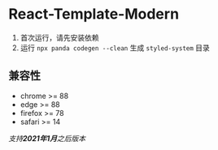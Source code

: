 # React-Template-Modern

1. 首次运行，请先安装依赖
2. 运行 `npx panda codegen --clean` 生成 `styled-system` 目录

## 兼容性

- chrome >= 88
- edge >= 88
- firefox >= 78
- safari >= 14

_支持**2021年1月**之后版本_
